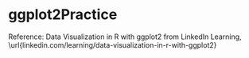 # ggplot2Practice

Reference: Data Visualization in R with ggplot2 from LinkedIn Learning, \url{linkedin.com/learning/data-visualization-in-r-with-ggplot2}
